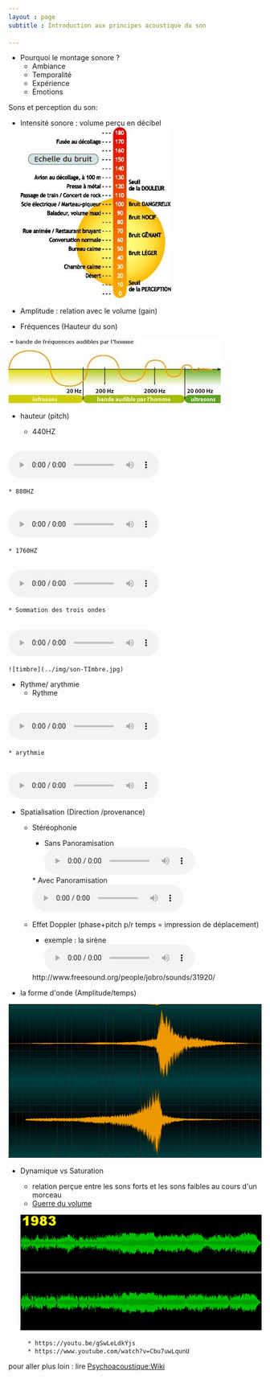 ```yaml
---
layout : page  
subtitle : Introduction aux principes acoustique du son

---
```


* Pourquoi le montage sonore ?
	* Ambiance
	* Temporalité
	* Expérience
	* Émotions


Sons et perception du son:

* Intensité sonore : volume perçu en décibel
![decibels](../img/son-decibel.jpg)

* Amplitude : relation avec le volume (gain)

* Fréquences  (Hauteur du son)

![frequence](../img/son-frquence-ultrason-et-infrason.jpg)

* hauteur (pitch)

	* 440HZ
<br>
<audio controls loop>
    <source src="../mp3/440.mp3" type="audio/mpeg">
    <source src="../ogg/440.ogg" type="audio/ogg">
Your browser does not support the audio element.
</audio>

	* 880HZ
<br>
<audio controls loop>
    <source src="../mp3/880.mp3" type="audio/mpeg">
    <source src="../ogg/880.ogg" type="audio/ogg">
Your browser does not support the audio element.
</audio>

	* 1760HZ
<br>
<audio controls loop>
    <source src="../mp3/1760.mp3" type="audio/mpeg">
    <source src="../ogg/1760.ogg" type="audio/ogg">
Your browser does not support the audio element.
</audio>

	* Sommation des trois ondes
<br>
<audio controls loop>
    <source src="../mp3/440+880+1760.mp3" type="audio/mpeg">
    <source src="../ogg/440+880+1760.ogg" type="audio/ogg">
Your browser does not support the audio element.
</audio>

	![timbre](../img/son-TImbre.jpg)


* Rythme/ arythmie
	* Rythme
<br>
<audio controls>
  <source src="../mp3/jongly.mp3" type="audio/mpeg">
  <source src="../ogg/jongly.ogg" type="audio/ogg">
Your browser does not support the audio element. </audio>

	* arythmie
<br>
<audio controls>
  <source src="../mp3/rainstick.mp3" type="audio/mpeg">
  <source src="../ogg/rainstick.ogg" type="audio/ogg">
Your browser does not support the audio element. </audio>


* Spatialisation (Direction /provenance)
	* Stéréophonie
		* Sans Panoramisation
		<br> <audio controls>
		    <source src="../mp3/rainstick.mp3" type="audio/mpeg">
		    <source src="../ogg/rainstick.ogg" type="audio/ogg">
		Your browser does not support the audio element.
		</audio>
		* Avec Panoramisation
		<br> <audio controls>
				<source src="../mp3/rainstickPan.mp3" type="audio/mpeg">
				<source src="../ogg/rainstickPan.ogg" type="audio/ogg">
			Your browser does not support the audio element.
		</audio>

	* Effet Doppler (phase+pitch p/r temps = impression de déplacement)
		* exemple : la sirène
	<br> <audio controls>
		<source src="../mp3/31920__jobro__doppler-siren.mp3" type="audio/mpeg">
		http://www.freesound.org/people/jobro/sounds/31920/
	</audio>



* la forme d'onde (Amplitude/temps)

![Stéréo](../img/doppler-siren_stereoWaveForm.png)

* Dynamique vs Saturation
	* relation perçue entre les sons forts et les sons faibles au cours d'un morceau
	* [Guerre du volume](http://fr.wikipedia.org/wiki/Guerre_du_volume)

	![volume](../img/Cd_loudness_trend-something.gif)

		* https://youtu.be/gSwLeLdkYjs
		* https://www.youtube.com/watch?v=Cbu7uwLqunU




<p>pour aller plus loin : lire <a href="http://fr.wikipedia.org/wiki/Psychoacoustique">Psychoacoustique:Wiki</a></p>
